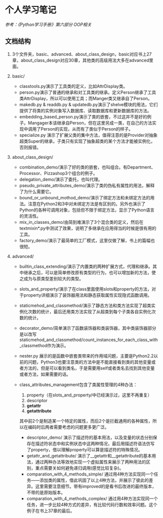 # 个人学习笔记
_参考：《Python学习手册》第六部分 OOP相关_

## 文档结构
1. 3个文件夹，basic、advanced、about_class_design，basic对应书上27章，about_class_design对应30章，其他类的高级用法大多在advanced里面。

2. basic/
   * classtools.py演示了工具类的定义，比如AttrDisplay类。
   * person.py演示了普通的继承和对工具类的继承。定义Person继承了工具类AttrDisplay，所以可以使用工具；而Manger类又继承自了Person。
   * makedb.py & readdb.py & updatedb.py演示了shelve模块的用法，它们提供了将类的实例对象写入数据库、读取数据库和更新数据库的方法。
   * embedding_based_person.py演示了类的嵌套，不过这并不是好的例子。Mangager本该继承自Person，但在这里另成一类，在自己的方法实现中调用了Person的实现，从而有了类似于Person的样子。
   * specialize.py 演示了扩展父类的集中方法，值得注意的是Provider对抽象超类Super的继承，子类只有实现了抽象超类的某个方法才能被实例化，否则报错。

3. about_class_design/
   * combination_demo/演示了好的类的嵌套，也叫组合。有Department、Processor、Pizzashop3个组合的例子。
   * delegation_demo/演示了委托，也叫代理。
   * pseudo_private_attributes_demo/演示了类的伪私有属性的用法，解释了为什么需要它。
   * bound_or_unbound_mothod_demo/演示了绑定方法和未绑定方法的用法。注意在Python2和3中对未绑定方法是有区别的。另外也演示了Python的各种可调用对象，包括但不限于绑定方法，显示了Python语言的灵活性。
   * mix_in_classes_demo/由简到难演示了3个混合类的定义，然后在textmixin*.py中测试了效果，说明了多继承在应用得当的时候是很有用的工具。
   * factory_demo/演示了最简单的工厂模式，这里仅做了解，书上的篇幅也很短。
   
4. advanced/
   * builtin_class_extending/演示了内置类的两种扩展方式，代理和继承。其中继承之后，可以是简单修改原有类型的行为，也可以增加新的方法，使之成为与原类型差别较大的类型。
   * slots_and_property/演示了在class里面使用slots和property的方法，对于property详细演示了装饰器用法和静态获取属性实现隐式函数调用。
   * staticmehod_and_classmethod/演示了静态方法和类方法实现了超类实例化次数的统计，最后还用类方法实现了从超类到每个子类各自实例化次数的统计。
   * decorator_demo/简单演示了函数装饰器和类装饰器，其中类装饰器部分是以改写staticmehod_and_classmethod/count_instances_for_each_class_with_classmethod作为演示。
   * nester.py 展示的是函数中嵌套类带来的作用域问题，主要是Python2.2以前的问题，Python3也要注意类的方法中是不能直接看到类的其他变量或者方法的，但是可以看到类名，于是需要用self或者类名去找到其他变量或者方法，如果需要的话。
   * class_attributes_management包含了类属性管理的4种办法：
     1. property（在slots_and_property/中已经演示过，这里不再重复）
     2.  descriptor
     3.  __getattr__
     4.  __getattribute__ 
     
     其中前2个是制造某一个特定的属性，而后2个是拦截通用的各种属性，所以在编码时后两者需要考虑的问题更多更广泛。
     - descriptor_demo/ 演示了描述符的基本用法，以及变量的状态分别保存在描述符状态中和实例状态中这两种情况，最后用描述符语法仿写了property，借以理解property可以算是描述符的特殊情况。
     - getattr_and_getattribute/ 演示了__getattr和__getattribute的基本用法，通过两种办法等效地实现一个虚拟属性来展示了两种用法的区别，重点需要关如何避免递归调用(感觉比较复杂)。
     - comparation_with_4_methods_simple/ 通过用4种方法实现同一个任务——添加类的属性，借此巩固了以上4种方法，并展示了彼此的差异。这里需要注意细节。带有improved的是看书后改进的最终版本，不带的是原始版本。
     - comparation_with_4_methods_complex/ 通过用4种方法实现同一个任务，进一步比较4种方式的差异，有比较代码行数和效率问题。这个例子在书上37章的最后。

